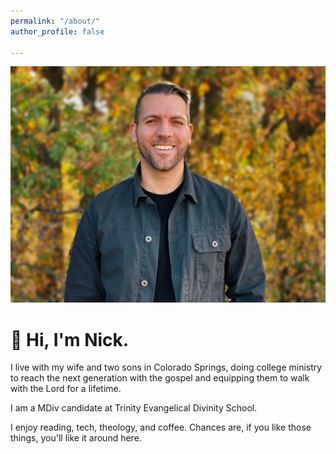 ```yaml
---
permalink: "/about/"
author_profile: false

---
```


![Profile](/assets/images/Nick.jpg)

# 👋 Hi, I'm Nick.

I live with my wife and two sons in Colorado Springs, doing college ministry to reach the next generation with the gospel and equipping them to walk with the Lord for a lifetime.

I am a MDiv candidate at Trinity Evangelical Divinity School.

I enjoy reading, tech, theology, and coffee. Chances are, if you like those things, you'll like it around here.
